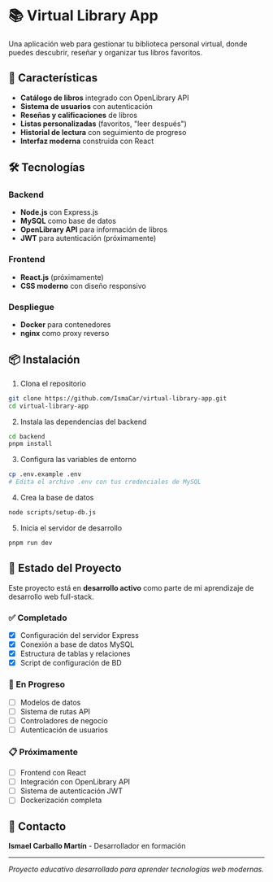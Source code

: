 # 📚 Virtual Library App

Una aplicación web para gestionar tu biblioteca personal virtual, donde puedes descubrir, reseñar y organizar tus libros favoritos.

## 🚀 Características

- **Catálogo de libros** integrado con OpenLibrary API
- **Sistema de usuarios** con autenticación
- **Reseñas y calificaciones** de libros
- **Listas personalizadas** (favoritos, "leer después")
- **Historial de lectura** con seguimiento de progreso
- **Interfaz moderna** construida con React

## 🛠️ Tecnologías

### Backend
- **Node.js** con Express.js
- **MySQL** como base de datos
- **OpenLibrary API** para información de libros
- **JWT** para autenticación (próximamente)

### Frontend
- **React.js** (próximamente)
- **CSS moderno** con diseño responsivo

### Despliegue
- **Docker** para contenedores
- **nginx** como proxy reverso

## 📦 Instalación

1. Clona el repositorio
```bash
git clone https://github.com/IsmaCar/virtual-library-app.git
cd virtual-library-app
```

2. Instala las dependencias del backend
```bash
cd backend
pnpm install
```

3. Configura las variables de entorno
```bash
cp .env.example .env
# Edita el archivo .env con tus credenciales de MySQL
```

4. Crea la base de datos
```bash
node scripts/setup-db.js
```

5. Inicia el servidor de desarrollo
```bash
pnpm run dev
```

## 🎯 Estado del Proyecto

Este proyecto está en **desarrollo activo** como parte de mi aprendizaje de desarrollo web full-stack.

### ✅ Completado
- [x] Configuración del servidor Express
- [x] Conexión a base de datos MySQL
- [x] Estructura de tablas y relaciones
- [x] Script de configuración de BD

### 🔄 En Progreso
- [ ] Modelos de datos
- [ ] Sistema de rutas API
- [ ] Controladores de negocio
- [ ] Autenticación de usuarios

### 📋 Próximamente
- [ ] Frontend con React
- [ ] Integración con OpenLibrary API
- [ ] Sistema de autenticación JWT
- [ ] Dockerización completa

## 📧 Contacto

**Ismael Carballo Martín** - Desarrollador en formación

---

*Proyecto educativo desarrollado para aprender tecnologías web modernas.*
